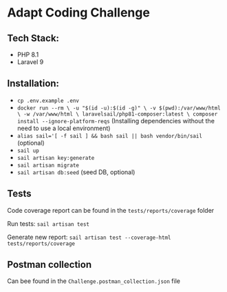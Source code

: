 
# Adapt Coding Challenge

## Tech Stack:
- PHP 8.1
- Laravel 9

## Installation:
- `cp .env.example .env`
- `docker run --rm \
    -u "$(id -u):$(id -g)" \
    -v $(pwd):/var/www/html \
    -w /var/www/html \
    laravelsail/php81-composer:latest \
    composer install --ignore-platform-reqs` (Installing dependencies without the need to use a local environment)
- `alias sail='[ -f sail ] && bash sail || bash vendor/bin/sail` (optional)
- `sail up`
- `sail artisan key:generate`
- `sail artisan migrate`
- `sail artisan db:seed` (seed DB, optional)

## Tests
Code coverage report can be found in the `tests/reports/coverage` folder

Run tests: `sail artisan test`

Generate new report: `sail artisan test --coverage-html tests/reports/coverage`

## Postman collection
Can bee found in the `Challenge.postman_collection.json` file
